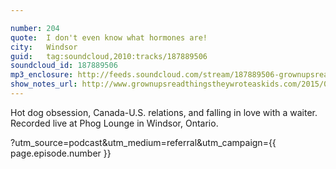 ```yaml
---

number: 204
quote:  I don't even know what hormones are!
city:   Windsor
guid:   tag:soundcloud,2010:tracks/187889506
soundcloud_id: 187889506
mp3_enclosure: http://feeds.soundcloud.com/stream/187889506-grownupsreadthingstheywroteaskids-s2e04.mp3
show_notes_url: http://www.grownupsreadthingstheywroteaskids.com/2015/01/episode-204-dont-even-know-hormones-windsor/
---
```


Hot dog obsession, Canada-U.S. relations, and falling in love with a waiter. Recorded live at Phog Lounge in Windsor, Ontario.

?utm_source=podcast&utm_medium=referral&utm_campaign={{ page.episode.number }}
